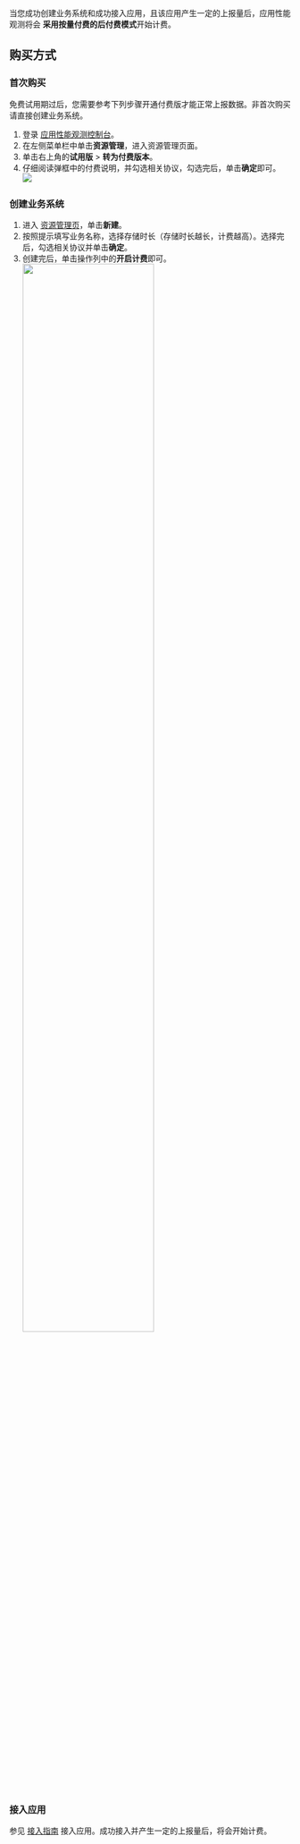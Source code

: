 当您成功创建业务系统和成功接入应用，且该应用产生一定的上报量后，应用性能观测将会 **采用按量付费的后付费模式**开始计费。



## 购买方式

### 首次购买

免费试用期过后，您需要参考下列步骤开通付费版才能正常上报数据。非首次购买请直接创建业务系统。
1. 登录 [应用性能观测控制台](https://console.cloud.tencent.com/apm/monitor/team)。
2. 在左侧菜单栏中单击**资源管理**，进入资源管理页面。
3. 单击右上角的**试用版** > **转为付费版本**。
4. 仔细阅读弹框中的付费说明，并勾选相关协议，勾选完后，单击**确定**即可。
![](https://qcloudimg.tencent-cloud.cn/raw/94622ef5a5337d7035c06f9dca0c013d.png)


### 创建业务系统

1. 进入 [资源管理页](https://console.cloud.tencent.com/apm/monitor/team)，单击**新建**。
2. 按照提示填写业务名称，选择存储时长（存储时长越长，计费越高）。选择完后，勾选相关协议并单击**确定**。   
3. 创建完后，单击操作列中的**开启计费**即可。
<img  width="70%" height="70%" src=
"https://qcloudimg.tencent-cloud.cn/raw/d4198c54a87a2223c522306a1dc77c05.png"> 

### 接入应用

参见 [接入指南](https://cloud.tencent.com/document/product/1463/57860) 接入应用。成功接入并产生一定的上报量后，将会开始计费。

